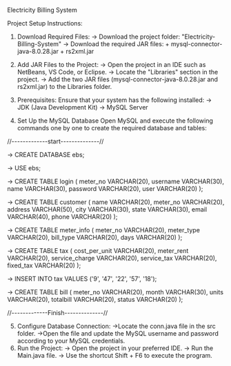 Electricity Billing System

Project Setup Instructions:

1. Download Required Files:
   ->  Download the project folder: "Electricity-Billing-System"
   ->  Download the required JAR files:
        + mysql-connector-java-8.0.28.jar
        + rs2xml.jar

2. Add JAR Files to the Project:
  ->  Open the project in an IDE such as NetBeans, VS Code, or Eclipse.
  ->  Locate the "Libraries" section in the project.
  ->  Add the two JAR files (mysql-connector-java-8.0.28.jar and rs2xml.jar) to the Libraries folder.
   
4. Prerequisites:
Ensure that your system has the following installed:
  ->  JDK (Java Development Kit)
  ->  MySQL Server
   
6. Set Up the MySQL Database
Open MySQL and execute the following commands one by one to create the required database and tables:

//-------------start--------------//

  ->  CREATE DATABASE ebs;
  
  ->  USE ebs;

  ->  CREATE TABLE login (
          meter_no VARCHAR(20),
          username VARCHAR(30),
          name VARCHAR(30),
          password VARCHAR(20),
          user VARCHAR(20)
      );

  ->  CREATE TABLE customer (
          name VARCHAR(20),
          meter_no VARCHAR(20),
          address VARCHAR(50),
          city VARCHAR(30),
          state VARCHAR(30),
          email VARCHAR(40),
          phone VARCHAR(20)
      );

  ->  CREATE TABLE meter_info (
          meter_no VARCHAR(20),
          meter_type VARCHAR(20),
          bill_type VARCHAR(20),
          days VARCHAR(20)
      );

  ->  CREATE TABLE tax (
          cost_per_unit VARCHAR(20),
          meter_rent VARCHAR(20),
          service_charge VARCHAR(20),
          service_tax VARCHAR(20),
          fixed_tax VARCHAR(20)
      );

  ->  INSERT INTO tax VALUES ('9', '47', '22', '57', '18');

  ->  CREATE TABLE bill (
          meter_no VARCHAR(20),
          month VARCHAR(30),
          units VARCHAR(20),
          totalbill VARCHAR(20),
          status VARCHAR(20)
      );
      
//-------------Finish--------------//


5. Configure Database Connection:
    ->Locate the conn.java file in the src folder.
    ->Open the file and update the MySQL username and password according to your MySQL credentials.
6. Run the Project:
    ->  Open the project in your preferred IDE.
    ->  Run the Main.java file.
    ->  Use the shortcut Shift + F6 to execute the program.
